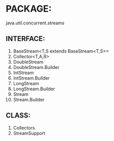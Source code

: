 PACKAGE:
========
java.util.concurrent.streams


INTERFACE:
----------
1. BaseStream<T,S extends BaseStream<T,S>>
2. Collector<T,A,R> 	
3. DoubleStream 
4. DoubleStream.Builder 
5. IntStream 
6. IntStream.Builder 	
7. LongStream 	
8. LongStream.Builder 	
9. Stream<T> 	
10. Stream.Builder<T>

CLASS:
------
1. Collectors 
2. StreamSupport 	
